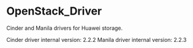 # OpenStack_Driver
Cinder and Manila drivers for Huawei storage.

Cinder driver internal version: 2.2.2
Manila driver internal version: 2.2.3
